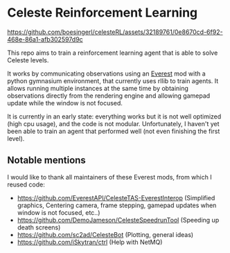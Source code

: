 # Celeste Reinforcement Learning

https://github.com/boesingerl/celesteRL/assets/32189761/0e8670cd-6f92-468e-86a1-afb302597d9c


This repo aims to train a reinforcement learning agent that is able to solve Celeste levels.

It works by communicating observations using an [Everest](https://everestapi.github.io/) mod with a python gymnasium environment, that currently uses rllib to train agents.
It allows running multiple instances at the same time by obtaining observations directly from the rendering engine and allowing gamepad update while the window is not focused.

It is currently in an early state: everything works but it is not well optimized (high cpu usage), and the code is not modular.
Unfortunately, I haven't yet been able to train an agent that performed well (not even finishing the first level).

## Notable mentions

I would like to thank all maintainers of these Everest mods, from which I reused code:

- https://github.com/EverestAPI/CelesteTAS-EverestInterop (Simplified graphics, Centering camera, frame stepping, gamepad updates when window is not focused, etc..)
- https://github.com/DemoJameson/CelesteSpeedrunTool (Speeding up death screens)
- https://github.com/sc2ad/CelesteBot (Plotting, general ideas)
- https://github.com/iSkytran/ctrl (Help with NetMQ)
